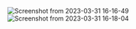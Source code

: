 ![Screenshot from 2023-03-31 16-16-49](https://user-images.githubusercontent.com/127168556/229066536-0d6317c9-22e7-484b-be62-7f0cf5a7dd7a.png)
![Screenshot from 2023-03-31 16-18-04](https://user-images.githubusercontent.com/127168556/229066562-5c1dbe4c-f5ad-4180-bc06-256788bde9da.png)
